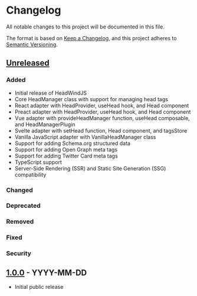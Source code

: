 # Changelog

All notable changes to this project will be documented in this file.

The format is based on [Keep a Changelog](https://keepachangelog.com/en/1.0.0/),
and this project adheres to [Semantic Versioning](https://semver.org/spec/v2.0.0.html).

## [Unreleased]

### Added
- Initial release of HeadWindJS
- Core HeadManager class with support for managing head tags
- React adapter with HeadProvider, useHead hook, and Head component
- Preact adapter with HeadProvider, useHead hook, and Head component
- Vue adapter with provideHeadManager function, useHead composable, and HeadManagerPlugin
- Svelte adapter with setHead function, Head component, and tagsStore
- Vanilla JavaScript adapter with VanillaHeadManager class
- Support for adding Schema.org structured data
- Support for adding Open Graph meta tags
- Support for adding Twitter Card meta tags
- TypeScript support
- Server-Side Rendering (SSR) and Static Site Generation (SSG) compatibility

### Changed

### Deprecated

### Removed

### Fixed

### Security

## [1.0.0] - YYYY-MM-DD
- Initial public release

[Unreleased]: https://github.com/yourusername/headwindjs/compare/v1.0.0...HEAD
[1.0.0]: https://github.com/yourusername/headwindjs/releases/tag/v1.0.0

